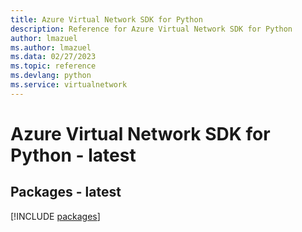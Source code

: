 ```yaml
---
title: Azure Virtual Network SDK for Python
description: Reference for Azure Virtual Network SDK for Python
author: lmazuel
ms.author: lmazuel
ms.data: 02/27/2023
ms.topic: reference
ms.devlang: python
ms.service: virtualnetwork
---
```

# Azure Virtual Network SDK for Python - latest
## Packages - latest
[!INCLUDE [packages](virtual-network-index.md)]